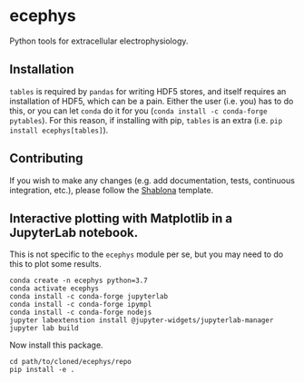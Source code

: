 # ecephys
Python tools for extracellular electrophysiology.

## Installation
`tables` is required by `pandas` for writing HDF5 stores, and itself requires an installation of HDF5, which can be a pain.
Either the user (i.e. you) has to do this, or you can let `conda` do it for you (`conda install -c conda-forge pytables`).
For this reason, if installing with pip, `tables` is an extra (i.e. `pip install ecephys[tables]`).


## Contributing
If you wish to make any changes (e.g. add documentation, tests, continuous integration, etc.), please follow the [Shablona](https://github.com/uwescience/shablona) template.

## Interactive plotting with Matplotlib in a JupyterLab notebook.
This is not specific to the `ecephys` module per se, but you may need to do this to plot some results.
```
conda create -n ecephys python=3.7
conda activate ecephys
conda install -c conda-forge jupyterlab
conda install -c conda-forge ipympl
conda install -c conda-forge nodejs
jupyter labextenstion install @jupyter-widgets/jupyterlab-manager
jupyter lab build
```

Now install this package.
```
cd path/to/cloned/ecephys/repo
pip install -e .
```